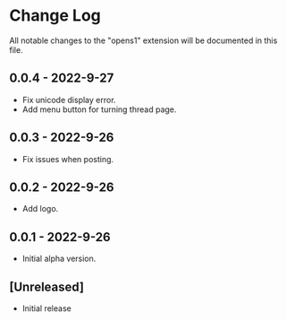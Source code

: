 # Change Log

All notable changes to the "opens1" extension will be documented in this file.


## 0.0.4 - 2022-9-27

- Fix unicode display error.
- Add menu button for turning thread page.

## 0.0.3 - 2022-9-26

- Fix issues when posting.

## 0.0.2 - 2022-9-26

- Add logo.

## 0.0.1 - 2022-9-26

- Initial alpha version.

## [Unreleased]

- Initial release



